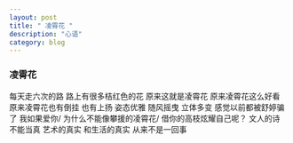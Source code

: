 ```yaml
---
layout: post
title: " 凌霄花 "
description: "心语"
category: blog
---
```


### 凌霄花

每天走六次的路
路上有很多桔红色的花
原来这就是凌霄花
原来凌霄花这么好看
原来凌霄花也有倒挂
也有上扬
姿态优雅
随风摇曳
立体多变
感觉以前都被舒婷骗了
我如果爱你/
为什么不能像攀援的凌霄花/
借你的高枝炫耀自己呢？
文人的诗
不能当真
艺术的真实
和生活的真实
从来不是一回事
